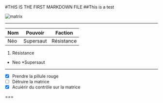 #THIS IS THE FIRST MARKDOWN FILE
##This is a test

![matrix](https://www.telerama.fr/sites/tr_master/files/styles/simplecrop1000/public/73-matrixreloadedcode2jpg_0.jpg?itok=oJppbb7T)

***

| Nom | Pouvoir  | Faction  |
|---- |----------|----------|
| Néo |Supersaut |Résistance|

1. Résistance
* Neo
    *Supersaut

---

- [x] Prendre la pillule rouge
- [ ] Détruire la matrice
- [x] Acuiérir du contrôle sur la matrice

===
